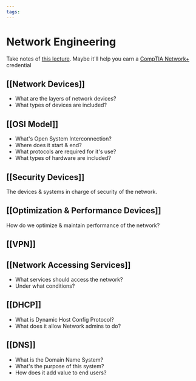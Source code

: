 ```yaml
---
tags:
---
```


# Network Engineering

Take notes of [this lecture](https://www.youtube.com/watch?v=qiQR5rTSshw&ab_channel=freeCodeCamp.org). Maybe it'll help you earn a [CompTIA Network+](https://www.comptia.org/certifications/network) credential

## [[Network Devices]]

- What are the layers of network devices?
- What types of devices are included?

## [[OSI Model]]

- What's Open System Interconnection?
- Where does it start & end?
- What protocols are required for it's use?
- What types of hardware are included?

## [[Security Devices]]

The devices & systems in charge of security of the network.

## [[Optimization & Performance Devices]]

How do we optimize & maintain performance of the network?

## [[VPN]]

## [[Network Accessing Services]]

- What services should access the network?
- Under what conditions?

## [[DHCP]]

- What is Dynamic Host Config Protocol?
- What does it allow Network admins to do?

## [[DNS]]

- What is the Domain Name System?
- What's the purpose of this system?
- How does it add value to end users?
